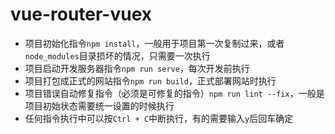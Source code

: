 # vue-router-vuex

- 项目初始化指令`npm install`，一般用于项目第一次复制过来，或者`node_modules`目录损坏的情况，只需要一次执行
- 项目启动开发服务器指令`npm run serve`，每次开发前执行
- 项目打包成正式的网站指令`npm run build`，正式部署网站时执行
- 项目错误自动修复指令（必须是可修复的指令）`npm run lint --fix`，一般是项目初始状态需要统一设置的时候执行
- 任何指令执行中可以按`Ctrl + C`中断执行，有的需要输入`y`后回车确定
